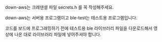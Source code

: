 down-aws는 크레덴셜 파일 secrets.h 를 꼭 작성해주세요.

down-aws는 서버용 프로그램이고 ble-test는 테스트용 프로그램입니다.

코드를 보드에 프로그래밍하기 전에 테스트용 ble 라이브러리 파일을 다운로드해서 영상에 나온 대로 라이브러리 파일에 넣어주셔야 합니다.
